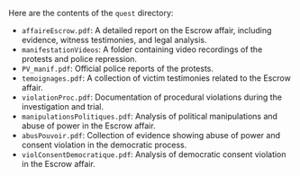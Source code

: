 Here are the contents of the `quest` directory:

* `affaireEscrow.pdf`: A detailed report on the Escrow affair, including evidence, witness testimonies, and legal analysis.
* `manifestationVideos`: A folder containing video recordings of the protests and police repression.
* `PV_manif.pdf`: Official police reports of the protests.
* `temoignages.pdf`: A collection of victim testimonies related to the Escrow affair.
* `violationProc.pdf`: Documentation of procedural violations during the investigation and trial.
* `manipulationsPolitiques.pdf`: Analysis of political manipulations and abuse of power in the Escrow affair.
* `abusPouvoir.pdf`: Collection of evidence showing abuse of power and consent violation in the democratic process.
* `violConsentDemocratique.pdf`: Analysis of democratic consent violation in the Escrow affair.